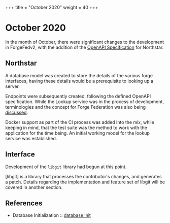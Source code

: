+++
title = "October 2020"
weight = 40
+++

# October 2020

In the month of October, there were significant changes to the development
in ForgeFedv2, with the addition of the [OpenAPI Specification](https://forgeflux-org.github.io/northstar/)
for Northstar.

## Northstar

A database model was created to store the details of the various forge interfaces,
having these details would be a prerequisite to looking up a server.

Endpoints were subsequently created, following the defined OpenAPI specification.
While the Lookup service was in the process of development, terminologies and the
concept for Forge Federation was also being [discussed](https://github.com/forgeflux-org/spec/tree/master/rfc).

Docker support as part of the CI process was added into the mix, while
keeping in mind, that the test suite was the method to work with the application for
the time being.
An initial working model for the lookup service was established.

## Interface

Development of the `libgit` library had begun at this point.

[libgit] is a library that processes the contributor's changes, and generates a patch.
Details regarding the implementation and feature set of libgit will be covered in another section.

## References

-   Database Initialization :: [database init](https://github.com/forgeflux-org/northstar/commit/6a82a1bc83d4733a5a077e33ad0c222aed496145)
